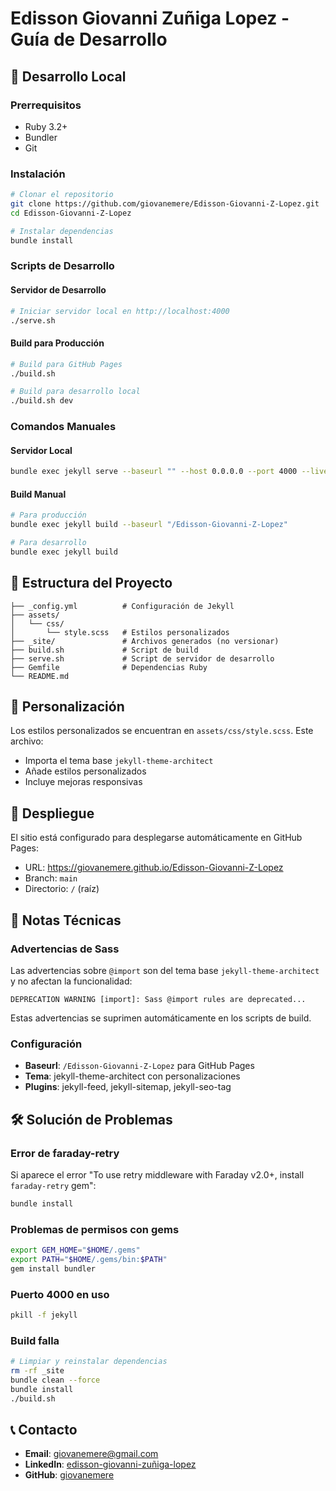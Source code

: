 # Edisson Giovanni Zuñiga Lopez - Guía de Desarrollo

## 🚀 Desarrollo Local

### Prerrequisitos
- Ruby 3.2+
- Bundler
- Git

### Instalación
```bash
# Clonar el repositorio
git clone https://github.com/giovanemere/Edisson-Giovanni-Z-Lopez.git
cd Edisson-Giovanni-Z-Lopez

# Instalar dependencias
bundle install
```

### Scripts de Desarrollo

#### Servidor de Desarrollo
```bash
# Iniciar servidor local en http://localhost:4000
./serve.sh
```

#### Build para Producción
```bash
# Build para GitHub Pages
./build.sh

# Build para desarrollo local
./build.sh dev
```

### Comandos Manuales

#### Servidor Local
```bash
bundle exec jekyll serve --baseurl "" --host 0.0.0.0 --port 4000 --livereload
```

#### Build Manual
```bash
# Para producción
bundle exec jekyll build --baseurl "/Edisson-Giovanni-Z-Lopez"

# Para desarrollo
bundle exec jekyll build
```

## 📁 Estructura del Proyecto

```
├── _config.yml          # Configuración de Jekyll
├── assets/
│   └── css/
│       └── style.scss   # Estilos personalizados
├── _site/               # Archivos generados (no versionar)
├── build.sh             # Script de build
├── serve.sh             # Script de servidor de desarrollo
├── Gemfile              # Dependencias Ruby
└── README.md
```

## 🎨 Personalización

Los estilos personalizados se encuentran en `assets/css/style.scss`. Este archivo:
- Importa el tema base `jekyll-theme-architect`
- Añade estilos personalizados
- Incluye mejoras responsivas

## 🚀 Despliegue

El sitio está configurado para desplegarse automáticamente en GitHub Pages:
- URL: https://giovanemere.github.io/Edisson-Giovanni-Z-Lopez
- Branch: `main`
- Directorio: `/` (raíz)

## 📝 Notas Técnicas

### Advertencias de Sass
Las advertencias sobre `@import` son del tema base `jekyll-theme-architect` y no afectan la funcionalidad:
```
DEPRECATION WARNING [import]: Sass @import rules are deprecated...
```
Estas advertencias se suprimen automáticamente en los scripts de build.

### Configuración
- **Baseurl**: `/Edisson-Giovanni-Z-Lopez` para GitHub Pages
- **Tema**: jekyll-theme-architect con personalizaciones
- **Plugins**: jekyll-feed, jekyll-sitemap, jekyll-seo-tag

## 🛠️ Solución de Problemas

### Error de faraday-retry
Si aparece el error "To use retry middleware with Faraday v2.0+, install `faraday-retry` gem":
```bash
bundle install
```

### Problemas de permisos con gems
```bash
export GEM_HOME="$HOME/.gems"
export PATH="$HOME/.gems/bin:$PATH"
gem install bundler
```

### Puerto 4000 en uso
```bash
pkill -f jekyll
```

### Build falla
```bash
# Limpiar y reinstalar dependencias
rm -rf _site
bundle clean --force
bundle install
./build.sh
```

## 📞 Contacto

- **Email**: giovanemere@gmail.com
- **LinkedIn**: [edisson-giovanni-zuñiga-lopez](https://linkedin.com/in/edisson-giovanni-zuñiga-lopez)
- **GitHub**: [giovanemere](https://github.com/giovanemere)
